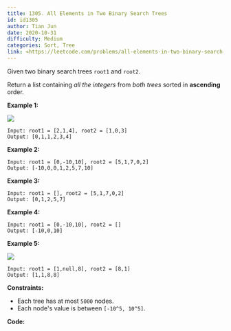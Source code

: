```yaml
---
title: 1305. All Elements in Two Binary Search Trees
id: id1305
author: Tian Jun
date: 2020-10-31
difficulty: Medium
categories: Sort, Tree
link: <https://leetcode.com/problems/all-elements-in-two-binary-search-trees/description/>
---
```


Given two binary search trees `root1` and `root2`.

Return a list containing _all the integers_ from _both trees_ sorted in
**ascending** order.



**Example 1:**

![](https://assets.leetcode.com/uploads/2019/12/18/q2-e1.png)
            
	Input: root1 = [2,1,4], root2 = [1,0,3]    
	Output: [0,1,1,2,3,4]    

**Example 2:**
            
	Input: root1 = [0,-10,10], root2 = [5,1,7,0,2]    
	Output: [-10,0,0,1,2,5,7,10]    

**Example 3:**
            
	Input: root1 = [], root2 = [5,1,7,0,2]    
	Output: [0,1,2,5,7]    

**Example 4:**
            
	Input: root1 = [0,-10,10], root2 = []    
	Output: [-10,0,10]    

**Example 5:**

![](https://assets.leetcode.com/uploads/2019/12/18/q2-e5-.png)
            
	Input: root1 = [1,null,8], root2 = [8,1]    
	Output: [1,1,8,8]    



**Constraints:**

  * Each tree has at most `5000` nodes.
  * Each node's value is between `[-10^5, 10^5]`.


**Code:**
